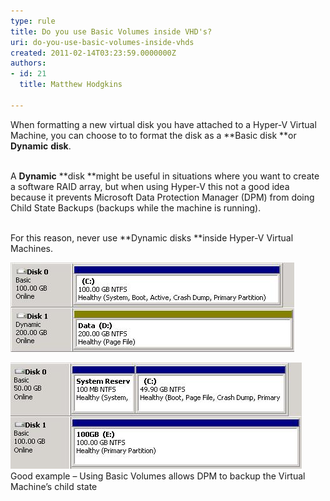 ```yaml
---
type: rule
title: Do you use Basic Volumes inside VHD's?
uri: do-you-use-basic-volumes-inside-vhds
created: 2011-02-14T03:23:59.0000000Z
authors:
- id: 21
  title: Matthew Hodgkins

---
```


When formatting a new virtual disk you have attached to a Hyper-V Virtual Machine, you can choose to to format the disk as a **Basic disk **or **Dynamic** **disk**.

<br>A **Dynamic** **disk **might be useful in situations where you want to create a software RAID array, but when using Hyper-V this not a good idea because it prevents Microsoft Data Protection Manager (DPM) from doing Child State Backups (backups while the machine is running).

<br>For this reason, never use **Dynamic disks **inside Hyper-V Virtual Machines.

![ Bad Example - DPM cannot backup this Virtual Machine's child state as it has a Dynamic Disk](basicvolumes-badexample.jpg)

![Good example – Using Basic Volumes allows DPM to backup the Virtual Machine’s child state](basicvolumes-goodexample.jpg)
Good example – Using Basic Volumes allows DPM to backup the Virtual Machine’s child state
